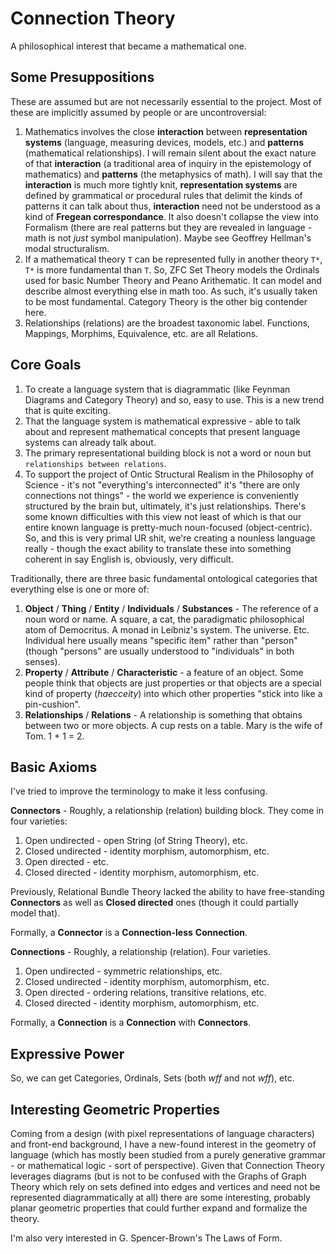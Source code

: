# Connection Theory

A philosophical interest that became a mathematical one.

## Some Presuppositions

These are assumed but are not necessarily essential to the project. Most of these are implicitly assumed by people or are uncontroversial:

1. Mathematics involves the close **interaction** between **representation systems** (language, measuring devices, models, etc.) and **patterns** (mathematical relationships). I will remain silent about the exact nature of that **interaction** (a traditional area of inquiry in the epistemology of mathematics) and **patterns** (the metaphysics of math). I will say that the **interaction** is much more tightly knit, **representation systems** are defined by grammatical or procedural rules that delimit the kinds of patterns it can talk about thus, **interaction** need not be understood as a kind of **Fregean correspondance**. It also doesn't collapse the view into Formalism (there are real patterns but they are revealed in language - math is not *just* symbol manipulation). Maybe see Geoffrey Hellman's modal structuralism.
1. If a mathematical theory `T` can be represented fully in another theory `T*`, `T*` is more fundamental than `T`. So, ZFC Set Theory models the Ordinals used for basic Number Theory and Peano Arithematic. It can model and describe almost everything else in math too. As such, it's usually taken to be most fundamental. Category Theory is the other big contender here.
1. Relationships (relations) are the broadest taxonomic label. Functions, Mappings, Morphims, Equivalence, etc. are all Relations.

## Core Goals

1. To create a language system that is diagrammatic (like Feynman Diagrams and Category Theory) and so, easy to use. This is a new trend that is quite exciting.
1. That the language system is mathematical expressive - able to talk about and represent mathematical concepts that present language systems can already talk about.
1. The primary representational building block is not a word or noun but `relationships between relations`.
1. To support the project of Ontic Structural Realism in the Philosophy of Science - it's not "everything's interconnected" it's "there are only connections not things" - the world we experience is conveniently structured by the brain but, ultimately, it's just relationships. There's some known difficulties with this view not least of which is that our entire known language is pretty-much noun-focused (object-centric). So, and this is very primal UR shit, we're creating a nounless language really - though the exact ability to translate these into something coherent in say English is, obviously, very difficult.

Traditionally, there are three basic fundamental ontological categories that everything else is one or more of:

1. **Object** / **Thing** / **Entity** / **Individuals** / **Substances** - The reference of a noun word or name. A square, a cat, the paradigmatic philosophical atom of Democritus. A monad in Leibniz's system. The universe. Etc. Individual here usually means "specific item" rather than "person" (though "persons" are usually understood to "individuals" in both senses).
1. **Property** / **Attribute** / **Characteristic** - a feature of an object. Some people think that objects are just properties or that objects are a special kind of property (*haecceity*) into which other properties "stick into like a pin-cushion".
1. **Relationships** / **Relations** - A relationship is something that obtains between two or more objects. A cup rests on a table. Mary is the wife of Tom. 1 + 1 = 2.

## Basic Axioms

I've tried to improve the terminology to make it less confusing. 

**Connectors** - Roughly, a relationship (relation) building block. They come in four varieties:

1. Open undirected - open String (of String Theory), etc.
1. Closed undirected - identity morphism, automorphism, etc.
1. Open directed - etc. 
1. Closed directed - identity morphism, automorphism, etc.

Previously, Relational Bundle Theory lacked the ability to have free-standing **Connectors** as well as **Closed directed** ones (though it could partially model that).

Formally, a **Connector** is a **Connection-less** **Connection**.

**Connections** - Roughly, a relationship (relation). Four varieties.

1. Open undirected - symmetric relationships, etc.
1. Closed undirected - identity morphism, automorphism, etc.
1. Open directed - ordering relations, transitive relations, etc. 
1. Closed directed - identity morphism, automorphism, etc.

Formally, a **Connection** is a **Connection** with **Connectors**.

## Expressive Power

So, we can get Categories, Ordinals, Sets (both *wff* and not *wff*), etc.

## Interesting Geometric Properties

Coming from a design (with pixel representations of language characters) and front-end background, I have a new-found interest in the geometry of language (which has mostly been studied from a purely generative grammar - or mathematical logic - sort of perspective). Given that Connection Theory leverages diagrams (but is not to be confused with the Graphs of Graph Theory which rely on sets defined into edges and vertices and need not be represented diagrammatically at all) there are some interesting, probably planar geometric properties that could further expand and formalize the theory.

I'm also very interested in G. Spencer-Brown's The Laws of Form.
